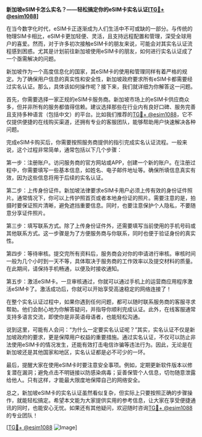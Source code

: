 **新加坡eSIM卡怎么实名？——轻松搞定你的eSIM卡实名认证[[TG💪+ @esim1088](https://t.me/s/esim1088)]**

在当今数字化时代，eSIM卡正逐渐成为人们生活中不可或缺的一部分。与传统的物理SIM卡相比，eSIM卡更加轻便、灵活，且支持远程配置和管理，深受全球用户的喜爱。然而，对于许多初次接触eSIM卡的朋友来说，可能会对其实名认证流程感到困惑。尤其是计划前往新加坡使用eSIM卡的朋友，如何进行实名认证成了一个亟需解决的问题。

新加坡作为一个高度信息化的国家，其eSIM卡的使用和管理同样有着严格的规定。为了确保用户信息的真实性和安全性，新加坡政府要求所有eSIM卡都需要经过实名认证。那么，具体该如何操作呢？接下来，我们就详细为你解答这一问题。

首先，你需要选择一家正规的eSIM卡服务商。新加坡市场上的eSIM卡供应商众多，但并非所有的服务都值得信赖。建议选择那些在行业内有良好口碑、服务完善且支持多种语言（包括中文）的平台。比如我们推荐的[TG💪+ @esim1088](https://t.me/s/esim1088)，它不仅提供便捷的在线购买渠道，还拥有专业的客服团队，能够帮助用户快速解决各种问题。

完成eSIM卡购买后，你需要按照服务商提供的指引完成实名认证流程。一般来说，这个过程非常简单，通常包括以下几个步骤：

第一步：注册账户。访问服务商的官方网站或APP，创建一个新的账户。在注册过程中，你需要填写一些基本信息，如姓名、电子邮件地址等。确保所填信息真实有效，因为这些信息将用于后续的实名认证。

第二步：上传身份证件。新加坡法律要求eSIM卡用户必须上传有效的身份证件照片。通常情况下，你可以上传护照首页或者本地身份证的照片。需要注意的是，拍摄时要保证照片清晰，避免遮挡重要信息。同时，也要注意保护个人隐私，不要随意分享证件照片。

第三步：填写联系方式。除了上传身份证件外，还需要填写当前使用的手机号码或其他联系方式。这一步骤是为了方便服务商与你联系，同时也便于验证身份的真实性。

第四步：等待审核。提交完所有资料后，服务商会对你的申请进行审核。审核时间一般为几个小时到一天不等，具体取决于服务商的工作效率以及提交材料的质量。在此期间，请保持手机畅通，以便及时接收通知。

第五步：激活eSIM卡。一旦审核通过，你就可以通过手机上的运营商应用程序激活eSIM卡了。激活成功后，你就可以开始享受高速稳定的网络连接了！

在整个实名认证过程中，如果你遇到任何问题，都可以随时联系服务商的客服寻求帮助。他们会耐心地为你解答疑问，并指导你顺利完成认证。此外，在线客服通常支持多语言交流，即使你是非英语母语者，也能轻松沟通。

说到这里，可能有人会问：“为什么一定要实名认证呢？”其实，实名认证不仅是新加坡政府的要求，更是保障用户权益的重要措施。通过实名认证，不仅可以防止非法使用eSIM卡的情况发生，还能有效打击电信诈骗等违法行为。因此，无论是在新加坡还是其他国家和地区，实名认证都是必不可少的一环。

最后，提醒大家在使用eSIM卡时要注意安全事项。例如，定期更新软件版本以修复潜在漏洞；避免点击不明链接以防感染病毒；妥善保管个人信息，切勿随意泄露给他人。只有这样，才能最大限度地保障自己的网络安全。

总之，新加坡eSIM卡的实名认证虽然看似复杂，但实际上只要按照正确的步骤操作，就能轻松搞定。希望本文能为大家提供实用的参考信息，让大家在享受便捷通讯的同时，也能安心无忧。如果还有其他疑问，欢迎随时咨询[TG💪+ @esim1088](https://t.me/s/esim1088)的专业团队！

[[TG💪+ @esim1088](https://t.me/s/esim1088) ![Image](https://i.postimg.cc/4NQfJmqS/Snipaste-2025-05-13-00-14-12.png)]